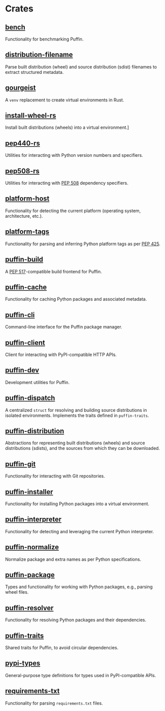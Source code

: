 # Crates

## [bench](./bench)

Functionality for benchmarking Puffin.

## [distribution-filename](./distribution-filename)

Parse built distribution (wheel) and source distribution (sdist) filenames to extract structured
metadata.

## [gourgeist](./gourgeist)

A `venv` replacement to create virtual environments in Rust.

## [install-wheel-rs](./install-wheel-rs)

Install built distributions (wheels) into a virtual environment.]

## [pep440-rs](./pep440-rs)

Utilities for interacting with Python version numbers and specifiers.

## [pep508-rs](./pep508-rs)

Utilities for interacting with [PEP 508](https://peps.python.org/pep-0508/) dependency specifiers.

## [platform-host](./platform-host)

Functionality for detecting the current platform (operating system, architecture, etc.).

## [platform-tags](./platform-tags)

Functionality for parsing and inferring Python platform tags as per [PEP 425](https://peps.python.org/pep-0425/).

## [puffin-build](./puffin-build)

A [PEP 517](https://www.python.org/dev/peps/pep-0517/)-compatible build frontend for Puffin.

## [puffin-cache](./puffin-cache)

Functionality for caching Python packages and associated metadata.

## [puffin-cli](./puffin-cli)

Command-line interface for the Puffin package manager.

## [puffin-client](./puffin-client)

Client for interacting with PyPI-compatible HTTP APIs.

## [puffin-dev](./puffin-dev)

Development utilities for Puffin.

## [puffin-dispatch](./puffin-dispatch)

A centralized `struct` for resolving and building source distributions in isolated environments.
Implements the traits defined in `puffin-traits`.

## [puffin-distribution](./puffin-distribution)

Abstractions for representing built distributions (wheels) and source distributions (sdists), and
the sources from which they can be downloaded.

## [puffin-git](./puffin-git)

Functionality for interacting with Git repositories.

## [puffin-installer](./puffin-installer)

Functionality for installing Python packages into a virtual environment.

## [puffin-interpreter](./puffin-interpreter)

Functionality for detecting and leveraging the current Python interpreter.

## [puffin-normalize](./puffin-normalize)

Normalize package and extra names as per Python specifications.

## [puffin-package](./puffin-package)

Types and functionality for working with Python packages, e.g., parsing wheel files.

## [puffin-resolver](./puffin-resolver)

Functionality for resolving Python packages and their dependencies.

## [puffin-traits](./puffin-traits)

Shared traits for Puffin, to avoid circular dependencies.

## [pypi-types](./pypi-types)

General-purpose type definitions for types used in PyPI-compatible APIs.

## [requirements-txt](./requirements-txt)

Functionality for parsing `requirements.txt` files.

